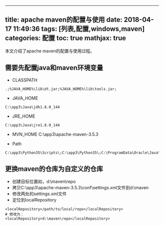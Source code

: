 
---
title: apache maven的配置与使用
date: 2018-04-17 11:49:36
tags: [列表,配置,windows,maven]
categories: 配置
toc: true
mathjax: true
---

本文介绍了apache maven的配置与使用过程。

<!-- more -->

## 需要先配置java和maven环境变量

- CLASSPATH
```
.;%JAVA_HOME%\lib\dt.jar;%JAVA_HOME%\lib\tools.jar;
```

- JAVA_HOME
```
C:\app3\Java\jdk1.8.0_144
```

- JRE_HOME
```
C:\app3\Java\jre1.8.0_144
```

- MVN_HOME
C:\app3\apache-maven-3.5.3

- Path
```
C:\app3\Python35\Scripts\;C:\app3\Python35\;C:\ProgramData\Oracle\Java\javapath;%SystemRoot%\system32;%SystemRoot%;%SystemRoot%\System32\Wbem;%SYSTEMROOT%\System32\WindowsPowerShell\v1.0\;%JAVA_HOME%\bin;%JRE_HOME%\bin;C:\app3\Git\cmd;C:\app3\MinGW\bin;C:\app3\nodejs\;C:\app3\MATLAB\R2017b\runtime\win64;C:\app3\MATLAB\R2017b\bin;%MVN_HOME%\bin;
```

## 更换maven的仓库为自定义的仓库
- 创建目标位置如，d:\maven\repo
- 拷贝C:\app3\apache-maven-3.5.3\conf\settings.xml文件到d:\maven
- 修改两处的settings.xml文件
- 定位到localRepository
```
<localRepository>/path/to/local/repo</localRepository>
# 修改为：
<localRepository>d:\maven\repo</localRepository>
```



